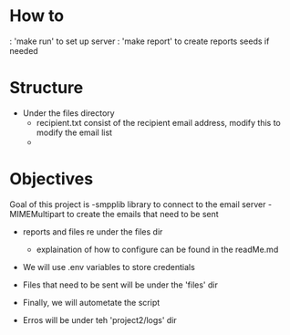 # How to 
: 'make run' to set up server
: 'make report' to create reports seeds if needed


# Structure
- Under the files directory
    - recipient.txt consist of the recipient email address, modify this to modify the email list
    - 


# Objectives
Goal of this project is 
                            -smpplib library to connect to the email server 
                            -MIMEMultipart to create the emails that need to be sent
                            
- reports and files re under the files dir
    - explaination of how to configure can be found in the readMe.md
    
- We will use .env variables to store credentials
- Files that need to be sent will be under the 'files' dir
- Finally, we will autometate the script 
- Erros will be under teh 'project2/logs' dir

